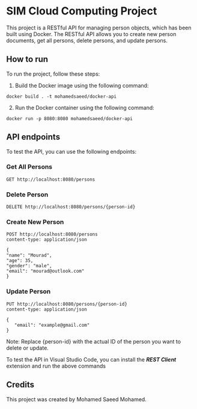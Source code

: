 # SIM Cloud Computing Project
This project is a RESTful API for managing person objects, which has been built using Docker. The RESTful API allows you to create new person documents, get all persons, delete persons, and update persons.

## How to run
To run the project, follow these steps:
1. Build the Docker image using the following command:
```code
docker build . -t mohamedsaeed/docker-api
```
2. Run the Docker container using the following command:
```code
docker run -p 8080:8080 mohamedsaeed/docker-api
```

## API endpoints
To test the API, you can use the following endpoints:

### Get All Persons
```client.REST
GET http://localhost:8080/persons
```
### Delete Person

```client.REST
DELETE http://localhost:8080/persons/{person-id}
```
### Create New Person
```client.REST
POST http://localhost:8080/persons
content-type: application/json

{
"name": "Mourad",
"age": 35,
"gender": "male",
"email": "mourad@outlook.com"
}
```
### Update Person
```client.REST
PUT http://localhost:8080/persons/{person-id}
content-type: application/json

{
   "email": "example@gmail.com"
}
```
Note: Replace {person-id} with the actual ID of the person you want to delete or update.

To test the API in Visual Studio Code, you can install the ***REST Client*** extension and run the above commands
## Credits
This project was created by Mohamed Saeed Mohamed.